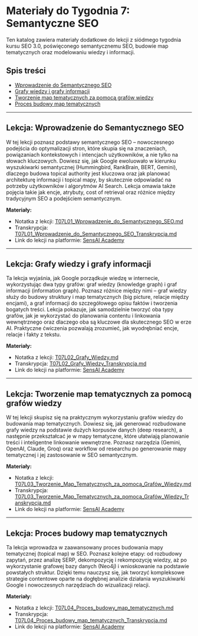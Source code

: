 # Materiały do Tygodnia 7: Semantyczne SEO

Ten katalog zawiera materiały dodatkowe do lekcji z siódmego tygodnia kursu SEO 3.0, poświęconego semantycznemu SEO, budowie map tematycznych oraz modelowaniu wiedzy i informacji.

## Spis treści
- [Wprowadzenie do Semantycznego SEO](#lekcja-wprowadzenie-do-semantycznego-seo)
- [Grafy wiedzy i grafy informacji](#lekcja-grafy-wiedzy-i-grafy-informacji)
- [Tworzenie map tematycznych za pomocą grafów wiedzy](#lekcja-tworzenie-map-tematycznych-za-pomocą-grafów-wiedzy)
- [Proces budowy map tematycznych](#lekcja-proces-budowy-map-tematycznych)

---

## Lekcja: Wprowadzenie do Semantycznego SEO

W tej lekcji poznasz podstawy semantycznego SEO – nowoczesnego podejścia do optymalizacji stron, które skupia się na znaczeniach, powiązaniach kontekstowych i intencjach użytkowników, a nie tylko na słowach kluczowych. Dowiesz się, jak Google ewoluowało w kierunku wyszukiwarki semantycznej (Hummingbird, RankBrain, BERT, Gemini), dlaczego budowa topical authority jest kluczowa oraz jak planować architekturę informacji i topical mapy, by skutecznie odpowiadać na potrzeby użytkowników i algorytmów AI Search. Lekcja omawia także pojęcia takie jak encje, atrybuty, cost of retrieval oraz różnice między tradycyjnym SEO a podejściem semantycznym.

**Materiały:**
- Notatka z lekcji: [T07L01_Wprowadzenie_do_Semantycznego_SEO.md](./Dokumenty/T07L01_Wprowadzenie_do_Semantycznego_SEO.md)
- Transkrypcja: [T07L01_Wprowadzenie_do_Semantycznego_SEO_Transkrypcja.md](./Dokumenty/T07L01_Wprowadzenie_do_Semantycznego_SEO_Transkrypcja.md)
- Link do lekcji na platformie: [SensAI Academy](https://learn.sensai.academy/next/public/lesson/333)

---

## Lekcja: Grafy wiedzy i grafy informacji

Ta lekcja wyjaśnia, jak Google porządkuje wiedzę w internecie, wykorzystując dwa typy grafów: graf wiedzy (knowledge graph) i graf informacji (information graph). Poznasz różnice między nimi – graf wiedzy służy do budowy struktury i map tematycznych (big picture, relacje między encjami), a graf informacji do szczegółowego opisu faktów i tworzenia bogatych treści. Lekcja pokazuje, jak samodzielnie tworzyć oba typy grafów, jak je wykorzystać do planowania contentu i linkowania wewnętrznego oraz dlaczego oba są kluczowe dla skutecznego SEO w erze AI. Praktyczne ćwiczenia pozwalają zrozumieć, jak wyodrębniać encje, relacje i fakty z tekstu.

**Materiały:**
- Notatka z lekcji: [T07L02_Grafy_Wiedzy.md](./Dokumenty/T07L02_Grafy_Wiedzy.md)
- Transkrypcja: [T07L02_Grafy_Wiedzy_Transkrypcja.md](./Dokumenty/T07L02_Grafy_Wiedzy_Transkrypcja.md)
- Link do lekcji na platformie: [SensAI Academy](https://learn.sensai.academy/next/public/lesson/337)

---

## Lekcja: Tworzenie map tematycznych za pomocą grafów wiedzy

W tej lekcji skupisz się na praktycznym wykorzystaniu grafów wiedzy do budowania map tematycznych. Dowiesz się, jak generować rozbudowane grafy wiedzy na podstawie dużych korpusów danych (deep research), a następnie przekształcać je w mapy tematyczne, które ułatwiają planowanie treści i inteligentne linkowanie wewnętrzne. Poznasz narzędzia (Gemini, OpenAI, Claude, Groq) oraz workflow od researchu po generowanie mapy tematycznej i jej zastosowanie w SEO semantycznym.

**Materiały:**
- Notatka z lekcji: [T07L03_Tworzenie_Map_Tematycznych_za_pomocą_Grafów_Wiedzy.md](./Dokumenty/T07L03_Tworzenie_Map_Tematycznych_za_pomocą_Grafów_Wiedzy.md)
- Transkrypcja: [T07L03_Tworzenie_Map_Tematycznych_za_pomocą_Grafów_Wiedzy_Transkrypcja.md](./Dokumenty/T07L03_Tworzenie_Map_Tematycznych_za_pomocą_Grafów_Wiedzy_Transkrypcja.md)
- Link do lekcji na platformie: [SensAI Academy](https://learn.sensai.academy/next/public/lesson/334)

---

## Lekcja: Proces budowy map tematycznych

Ta lekcja wprowadza w zaawansowany proces budowania mapy tematycznej (topical map) w SEO. Poznasz kolejne etapy: od rozbudowy zapytań, przez analizę SERP, dekompozycję i rekompozycję wiedzy, aż po wykorzystanie grafowej bazy danych (Neo4j) i wnioskowanie na podstawie powstałych struktur. Dzięki temu nauczysz się, jak tworzyć kompleksowe strategie contentowe oparte na dogłębnej analizie działania wyszukiwarki Google i nowoczesnych narzędziach do wizualizacji relacji.

**Materiały:**
- Notatka z lekcji: [T07L04_Proces_budowy_map_tematycznych.md](./Dokumenty/T07L04_Proces_budowy_map_tematycznych.md)
- Transkrypcja: [T07L04_Proces_budowy_map_tematycznych_Transkrypcja.md](./Dokumenty/T07L04_Proces_budowy_map_tematycznych_Transkrypcja.md)
- Link do lekcji na platformie: [SensAI Academy](https://learn.sensai.academy/next/public/lesson/335) 
